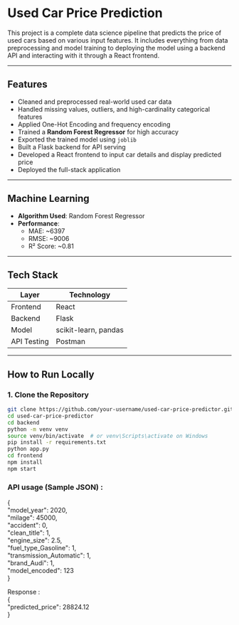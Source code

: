 # Used Car Price Prediction

This project is a complete data science pipeline that predicts the price of used cars based on various input features. It includes everything from data preprocessing and model training to deploying the model using a backend API and interacting with it through a React frontend.

---

## Features

- Cleaned and preprocessed real-world used car data
- Handled missing values, outliers, and high-cardinality categorical features
- Applied One-Hot Encoding and frequency encoding
- Trained a **Random Forest Regressor** for high accuracy
- Exported the trained model using `joblib`
- Built a Flask backend for API serving
- Developed a React frontend to input car details and display predicted price
- Deployed the full-stack application

---

## Machine Learning

- **Algorithm Used**: Random Forest Regressor
- **Performance**:
  - MAE: ~6397
  - RMSE: ~9006
  - R² Score: ~0.81

---

## Tech Stack

| Layer        | Technology               |
| ------------ | ------------------------ |
| Frontend     | React                    |
| Backend      | Flask                    |
| Model        | scikit-learn, pandas     |
| API Testing  | Postman                  |

---

##  How to Run Locally

### 1. Clone the Repository

```bash
git clone https://github.com/your-username/used-car-price-predictor.git
cd used-car-price-predictor
cd backend
python -m venv venv
source venv/bin/activate  # or venv\Scripts\activate on Windows
pip install -r requirements.txt
python app.py
cd frontend
npm install
npm start
```
  
### API usage (Sample JSON) :   
{  
  "model_year": 2020,  
  "milage": 45000,  
  "accident": 0,  
  "clean_title": 1,  
  "engine_size": 2.5,  
  "fuel_type_Gasoline": 1,  
  "transmission_Automatic": 1,  
  "brand_Audi": 1,  
  "model_encoded": 123  
}  

Response :     
{  
  "predicted_price": 28824.12  
}  

